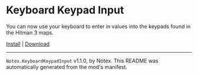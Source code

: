 # Keyboard Keypad Input

You can now use your keyboard to enter in values into the keypads found in the Hitman 3 maps.

[Install](https://hitman-resources.netlify.app/smf-install-link/https://github.com/Notexe/h3-keyboard-keypad-input/releases/latest/download/mod.framework.zip) | [Download](https://github.com/Notexe/h3-keyboard-keypad-input/releases/latest/download/mod.framework.zip)

---

`Notex.KeyboardKeypadInput` v1.1.0, by Notex. This README was automatically generated from the mod's manifest.
